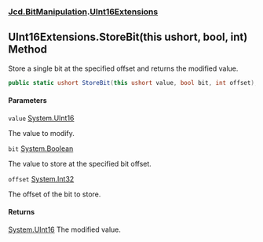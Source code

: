 ### [Jcd.BitManipulation](Jcd.BitManipulation.md 'Jcd.BitManipulation').[UInt16Extensions](Jcd.BitManipulation.UInt16Extensions.md 'Jcd.BitManipulation.UInt16Extensions')

## UInt16Extensions.StoreBit(this ushort, bool, int) Method

Store a single bit at the specified offset and returns the modified value.

```csharp
public static ushort StoreBit(this ushort value, bool bit, int offset);
```

#### Parameters

<a name='Jcd.BitManipulation.UInt16Extensions.StoreBit(thisushort,bool,int).value'></a>

`value` [System.UInt16](https://docs.microsoft.com/en-us/dotnet/api/System.UInt16 'System.UInt16')

The value to modify.

<a name='Jcd.BitManipulation.UInt16Extensions.StoreBit(thisushort,bool,int).bit'></a>

`bit` [System.Boolean](https://docs.microsoft.com/en-us/dotnet/api/System.Boolean 'System.Boolean')

The value to store at the specified bit offset.

<a name='Jcd.BitManipulation.UInt16Extensions.StoreBit(thisushort,bool,int).offset'></a>

`offset` [System.Int32](https://docs.microsoft.com/en-us/dotnet/api/System.Int32 'System.Int32')

The offset of the bit to store.

#### Returns

[System.UInt16](https://docs.microsoft.com/en-us/dotnet/api/System.UInt16 'System.UInt16')
The modified value.